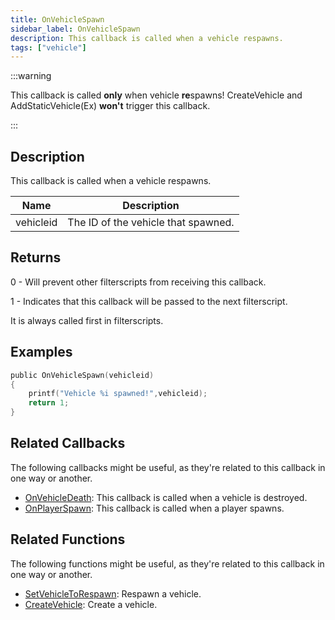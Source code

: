 ```yaml
---
title: OnVehicleSpawn
sidebar_label: OnVehicleSpawn
description: This callback is called when a vehicle respawns.
tags: ["vehicle"]
---
```


:::warning

This callback is called **only** when vehicle **re**spawns! CreateVehicle and AddStaticVehicle(Ex) **won't** trigger this callback.

:::

## Description

This callback is called when a vehicle respawns.

| Name      | Description                         |
| --------- | ----------------------------------- |
| vehicleid | The ID of the vehicle that spawned. |

## Returns

0 - Will prevent other filterscripts from receiving this callback.

1 - Indicates that this callback will be passed to the next filterscript.

It is always called first in filterscripts.

## Examples

```c
public OnVehicleSpawn(vehicleid)
{
    printf("Vehicle %i spawned!",vehicleid);
    return 1;
}
```

## Related Callbacks

The following callbacks might be useful, as they're related to this callback in one way or another. 


- [OnVehicleDeath](OnVehicleDeath): This callback is called when a vehicle is destroyed. 
- [OnPlayerSpawn](OnPlayerSpawn): This callback is called when a player spawns. 

## Related Functions

The following functions might be useful, as they're related to this callback in one way or another. 

- [SetVehicleToRespawn](../functions/SetVehicleToRespawn): Respawn a vehicle.
- [CreateVehicle](../functions/CreateVehicle): Create a vehicle.
